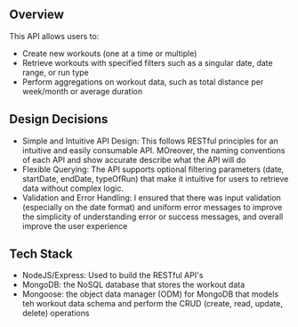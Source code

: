 ## Overview
This API allows users to:
- Create new workouts (one at a time or multiple)
- Retrieve workouts with specified filters such as a singular date, date range, or run type
- Perform aggregations on workout data, such as total distance per week/month or average duration

## Design Decisions
- Simple and Intuitive API Design: This follows RESTful principles for an intuitive and easily consumable API. MOreover, the naming conventions of each API and show accurate describe what the API will do
- Flexible Querying:  The API supports optional filtering parameters (date, startDate, endDate, typeOfRun) that make it intuitive for users to retrieve data without complex logic.
- Validation and Error Handling: I ensured that there was input validation (especially on the date format) and uniform error messages to improve the simplicity of understanding error or success messages, and overall improve the user experience
  
## Tech Stack
- NodeJS/Express: Used to build the RESTful API's
- MongoDB: the NoSQL database that stores the workout data
- Mongoose: the object data manager (ODM) for MongoDB that models teh workout data schema and perform the CRUD (create, read, update, delete) operations
  
